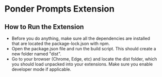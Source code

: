 # Ponder Prompts Extension
## How to Run the Extension
- Before you do anything, make sure all the dependencies are installed 
that are located the package-lock.json with npm.
- Open the package.json file and run the build script. This should create 
a new folder named "dist".
- Go to your browser (Chrome, Edge, etc) and locate the dist folder, which you should
load unpacked into your extensions. Make sure you enable developer mode if applicable.
